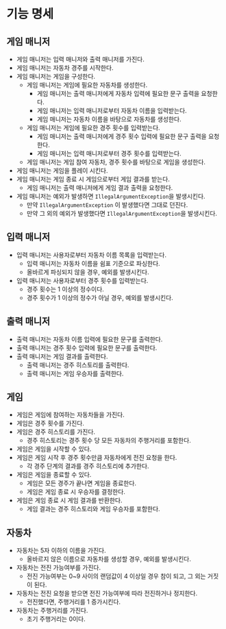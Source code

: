# 기능 명세

## 게임 매니저

- 게임 매니저는 입력 매니저와 출력 매니저를 가진다.
- 게임 매니저는 자동차 경주를 시작한다.
- 게임 매니저는 게임을 구성한다.
    - 게임 매니저는 게임에 필요한 자동차를 생성한다.
        - 게임 매니저는 출력 매니저에게 자동차 입력에 필요한 문구 출력을 요청한다.
        - 게임 매니저는 입력 매니저로부터 자동차 이름을 입력받는다.
        - 게임 매니저는 자동차 이름을 바탕으로 자동차를 생성한다.
    - 게임 매니저는 게임에 필요한 경주 횟수를 입력받는다.
        - 게임 매니저는 출력 매니저에게 경주 횟수 입력에 필요한 문구 출력을 요청한다.
        - 게임 매니저는 입력 매니저로부터 경주 횟수를 입력받는다.
    - 게임 매니저는 게임 참여 자동차, 경주 횟수를 바탕으로 게임을 생성한다.
- 게임 매니저는 게임을 플레이 시킨다.
- 게임 매니저는 게임 종료 시 게임으로부터 게임 결과를 받는다.
    - 게임 매니저는 출력 매니저에게 게임 결과 출력을 요청한다.
- 게임 매니저는 예외가 발생하면 `IllegalArgumentException`을 발생시킨다.
    - 만약 `IllegalArgumentException` 이 발생했다면 그대로 던진다.
    - 만약 그 외의 예외가 발생했다면 `IllegalArgumentException`을 발생시킨다.

## 입력 매니저

- 입력 매니저는 사용자로부터 자동차 이름 목록을 입력받는다.
    - 입력 매니저는 자동차 이름을 쉼표 기준으로 파싱한다.
    - 올바르게 파싱되지 않을 경우, 예외를 발생시킨다.
- 입력 매니저는 사용자로부터 경주 횟수를 입력받는다.
    - 경주 횟수는 1 이상의 정수이다.
    - 경주 횟수가 1 이상의 정수가 아닐 경우, 예외를 발생시킨다.

## 출력 매니저

- 출력 매니저는 자동차 이름 입력에 필요한 문구를 출력한다.
- 출력 매니저는 경주 횟수 입력에 필요한 문구를 출력한다.
- 출력 매니저는 게임 결과를 출력한다.
    - 출력 매니저는 경주 히스토리를 출력한다.
    - 출력 매니저는 게임 우승자를 출력한다.

## 게임

- 게임은 게임에 참여하는 자동차들을 가진다.
- 게임은 경주 횟수를 가진다.
- 게임은 경주 히스토리를 가진다.
    - 경주 히스토리는 경주 횟수 당 모든 자동차의 주행거리를 포함한다.
- 게임은 게임을 시작할 수 있다.
- 게임은 게임 시작 후 경주 횟수만큼 자동차에게 전진 요청을 한다.
    - 각 경주 단계의 결과를 경주 히스토리에 추가한다.
- 게임은 게임을 종료할 수 있다.
    - 게임은 모든 경주가 끝나면 게임을 종료한다.
    - 게임은 게임 종료 시 우승자를 결정한다.
- 게임은 게임 종료 시 게임 결과를 반환한다.
    - 게임 결과는 경주 히스토리와 게임 우승자를 포함한다.

## 자동차

- 자동차는 5자 이하의 이름을 가진다.
    - 올바르지 않은 이름으로 자동차를 생성할 경우, 예외를 발생시킨다.
- 자동차는 전진 가능여부를 가진다.
    - 전진 가능여부는 0~9 사이의 랜덤값이 4 이상일 경우 참이 되고, 그 외는 거짓이 된다.
- 자동차는 전진 요청을 받으면 전진 가능여부에 따라 전진하거나 정지한다.
    - 전진했다면, 주행거리를 1 증가시킨다.
- 자동차는 주행거리를 가진다.
    - 초기 주행거리는 0이다.
